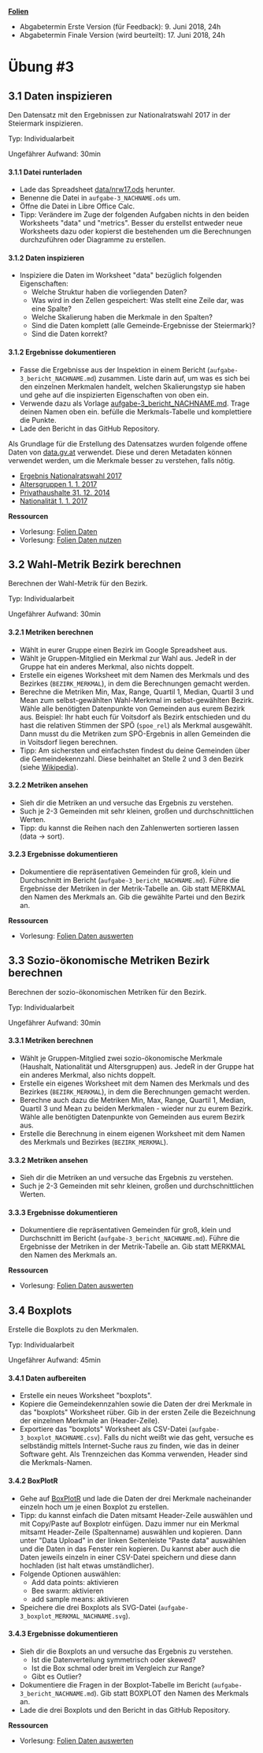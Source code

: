 **[Folien](uebung/slides_aufgabe-2.pdf)**

* Abgabetermin Erste Version (für Feedback): 9. Juni 2018, 24h
* Abgabetermin Finale Version (wird beurteilt): 17. Juni 2018, 24h

# Übung #3

## 3.1 Daten inspizieren

Den Datensatz mit den Ergebnissen zur Nationalratswahl 2017 in der Steiermark inspizieren.


Typ: Individualarbeit

Ungefährer Aufwand: 30min

#### 3.1.1 Datei runterladen

* Lade das Spreadsheet [data/nrw17.ods](../data/nrw17.ods) herunter.
* Benenne die Datei in `aufgabe-3_NACHNAME.ods` um. 
* Öffne die Datei in Libre Office Calc.
* Tipp: Verändere im Zuge der folgenden Aufgaben nichts in den beiden Worksheets "data" und "metrics". Besser du erstellst entweder neue Worksheets dazu oder kopierst die bestehenden um die Berechnungen durchzuführen oder Diagramme zu erstellen.

#### 3.1.2 Daten inspizieren

* Inspiziere die Daten im Worksheet "data" bezüglich folgenden Eigenschaften:
    * Welche Struktur haben die vorliegenden Daten?
    * Was wird in den Zellen gespeichert: Was stellt eine Zeile dar, was eine Spalte?
    * Welche Skalierung haben die Merkmale in den Spalten?
    * Sind die Daten komplett (alle Gemeinde-Ergebnisse der Steiermark)?
    * Sind die Daten korrekt?
    
#### 3.1.2 Ergebnisse dokumentieren

* Fasse die Ergebnisse aus der Inspektion in einem Bericht (`aufgabe-3_bericht_NACHNAME.md`) zusammen. Liste darin auf, um was es sich bei den einzelnen Merkmalen handelt, welchen Skalierungstyp sie haben und gehe auf die inspizierten Eigenschaften von oben ein.
* Verwende dazu als Vorlage [aufgabe-3_bericht_NACHNAME.md](templates/aufgabe-3_bericht_NACHNAME.md). Trage deinen Namen oben ein. befülle die Merkmals-Tabelle und komplettiere die Punkte.
* Lade den Bericht in das GitHub Repository.

Als Grundlage für die Erstellung des Datensatzes wurden folgende offene Daten von [data.gv.at](http://data.gv.at/) verwendet. Diese und deren Metadaten können verwendet werden, um die Merkmale besser zu verstehen, falls nötig.

* [Ergebnis Nationalratswahl 2017](https://www.data.gv.at/katalog/dataset/3179c5b2-9bb5-4a7f-a573-5491ccb0110b)
* [Altersgruppen 1. 1. 2017](https://www.data.gv.at/katalog/dataset/36f64070-396e-11e2-81c1-0800200c9a66)
* [Privathaushalte 31. 12. 2014](https://www.data.gv.at/katalog/dataset/7dbf4579-f7f1-41e6-a881-aef68cc5d58b)
* [Nationalität 1. 1. 2017](https://www.data.gv.at/katalog/dataset/6de28110-396f-11e2-81c1-0800200c9a66)

**Ressourcen**

* Vorlesung: [Folien Daten](../vorlesung/slides_2-daten.pdf)
* Vorlesung: [Folien Daten nutzen](../vorlesung/slides_3-daten-nutzen.pdf)

## 3.2 Wahl-Metrik Bezirk berechnen

Berechnen der Wahl-Metrik für den Bezirk.

Typ: Individualarbeit


Ungefährer Aufwand: 30min

#### 3.2.1 Metriken berechnen

* Wählt in eurer Gruppe einen Bezirk im Google Spreadsheet aus.
* Wählt je Gruppen-Mitglied ein Merkmal zur Wahl aus. JedeR in der Gruppe hat ein anderes Merkmal, also nichts doppelt.
* Erstelle ein eigenes Worksheet mit dem Namen des Merkmals und des Bezirkes (`BEZIRK_MERKMAL`), in dem die Berechnungen gemacht werden. 
* Berechne die Metriken Min, Max, Range, Quartil 1, Median, Quartil 3 und Mean zum selbst-gewählten Wahl-Merkmal im selbst-gewählten Bezirk. Wähle alle benötigten Datenpunkte von Gemeinden aus eurem Bezirk aus. Beispiel: Ihr habt euch für Voitsdorf als Bezirk entschieden und du hast die relativen Stimmen der SPÖ (`spoe_rel`) als Merkmal ausgewählt. Dann musst du die Metriken zum SPÖ-Ergebnis in allen Gemeinden die in Voitsdorf liegen berechnen.
* Tipp: Am sichersten und einfachsten findest du deine Gemeinden über die Gemeindekennzahl. Diese beinhaltet an Stelle 2 und 3 den Bezirk (siehe [Wikipedia](https://de.wikipedia.org/wiki/Amtlicher_Gemeindeschl%C3%BCssel#%C3%96sterreich)).

#### 3.2.2 Metriken ansehen

* Sieh dir die Metriken an und versuche das Ergebnis zu verstehen.
* Such je 2-3 Gemeinden mit sehr kleinen, großen und durchschnittlichen Werten.
* Tipp: du kannst die Reihen nach den Zahlenwerten sortieren lassen (data -> sort).

#### 3.2.3 Ergebnisse dokumentieren

* Dokumentiere die repräsentativen Gemeinden für groß, klein und Durchschnitt im Bericht (`aufgabe-3_bericht_NACHNAME.md`). Führe die Ergebnisse der Metriken in der Metrik-Tabelle an. Gib statt MERKMAL den Namen des Merkmals an. Gib die gewählte Partei und den Bezirk an.

**Ressourcen**

* Vorlesung: [Folien Daten auswerten](../vorlesung/slides_4-daten-auswerten.pdf)

## 3.3 Sozio-ökonomische Metriken Bezirk berechnen

Berechnen der sozio-ökonomischen Metriken für den Bezirk.

Typ: Individualarbeit


Ungefährer Aufwand: 30min

#### 3.3.1 Metriken berechnen

* Wählt je Gruppen-Mitglied zwei sozio-ökonomische Merkmale (Haushalt, Nationalität und Altersgruppen) aus. JedeR in der Gruppe hat ein anderes Merkmal, also nichts doppelt.
* Erstelle ein eigenes Worksheet mit dem Namen des Merkmals und des Bezirkes (`BEZIRK_MERKMAL`), in dem die Berechnungen gemacht werden. 
* Berechne auch dazu die Metriken Min, Max, Range, Quartil 1, Median, Quartil 3 und Mean zu beiden Merkmalen - wieder nur zu eurem Bezirk. Wähle alle benötigten Datenpunkte von Gemeinden aus eurem Bezirk aus.
* Erstelle die Berechnung in einem eigenen Worksheet mit dem Namen des Merkmals und Bezirkes (`BEZIRK_MERKMAL`). 

#### 3.3.2 Metriken ansehen

* Sieh dir die Metriken an und versuche das Ergebnis zu verstehen.
* Such je 2-3 Gemeinden mit sehr kleinen, großen und durchschnittlichen Werten.

#### 3.3.3 Ergebnisse dokumentieren

* Dokumentiere die repräsentativen Gemeinden für groß, klein und Durchschnitt im Bericht (`aufgabe-3_bericht_NACHNAME.md`). Führe die Ergebnisse der Metriken in der Metrik-Tabelle an. Gib statt MERKMAL den Namen des Merkmals an.

**Ressourcen**

* Vorlesung: [Folien Daten auswerten](../vorlesung/slides_4-daten-auswerten.pdf)

## 3.4 Boxplots

Erstelle die Boxplots zu den Merkmalen.

Typ: Individualarbeit


Ungefährer Aufwand: 45min

#### 3.4.1 Daten aufbereiten

* Erstelle ein neues Worksheet "boxplots".
* Kopiere die Gemeindekennzahlen sowie die Daten der drei Merkmale in das "boxplots" Worksheet rüber. Gib in der ersten Zeile die Bezeichnung der einzelnen Merkmale an (Header-Zeile).
* Exportiere das "boxplots" Worksheet als CSV-Datei (`aufgabe-3_boxplot_NACHNAME.csv`). Falls du nicht weißt wie das geht, versuche es selbständig mittels Internet-Suche raus zu finden, wie das in deiner Software geht. Als Trennzeichen das Komma verwenden, Header sind die Merkmals-Namen.

#### 3.4.2 BoxPlotR

* Gehe auf [BoxPlotR](http://bit.ly/boxplotr) und lade die Daten der drei Merkmale nacheinander einzeln hoch um je einen Boxplot zu erstellen. 
* Tipp: du kannst einfach die Daten mitsamt Header-Zeile auswählen und mit Copy/Paste auf Boxplotr einfügen. Dazu immer nur ein Merkmal mitsamt Header-Zeile (Spaltenname) auswählen und kopieren. Dann unter "Data Upload" in der linken Seitenleiste "Paste data" auswählen und die Daten in das Fenster rein kopieren. Du kannst aber auch die Daten jeweils einzeln in einer CSV-Datei speichern und diese dann hochladen (ist halt etwas umständlicher).
* Folgende Optionen auswählen: 
    * Add data points: aktivieren
    * Bee swarm: aktivieren
    * add sample means: aktivieren
* Speichere die drei Boxplots als SVG-Datei (`aufgabe-3_boxplot_MERKMAL_NACHNAME.svg`).

#### 3.4.3 Ergebnisse dokumentieren

* Sieh dir die Boxplots an und versuche das Ergebnis zu verstehen.
    * Ist die Datenverteilung symmetrisch oder skewed?
    * Ist die Box schmal oder breit im Vergleich zur Range?
    * Gibt es Outlier?
* Dokumentiere die Fragen in der Boxplot-Tabelle im Bericht (`aufgabe-3_bericht_NACHNAME.md`). Gib statt BOXPLOT den Namen des Merkmals an.
* Lade die drei Boxplots und den Bericht in das GitHub Repository.

**Ressourcen**

* Vorlesung: [Folien Daten auswerten](../vorlesung/slides_4-daten-auswerten.pdf)
